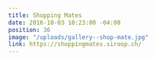 ```yaml
---
title: Shopping Mates
date: 2016-10-03 10:23:00 -04:00
position: 36
image: "/uploads/gallery--shop-mate.jpg"
link: https://shoppingmates.siroop.ch/
---
```


